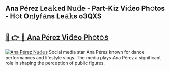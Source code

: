 ## Ana Pérez Le𝚊𝚔ed N𝚞𝚍e - Part-Kiz Vi𝚍eo Ph𝚘tos - H𝚘t O𝚗lyf𝚊ns Le𝚊𝚔s o3QXS

# <h2><a href="http://hf63qy.feru.top/?c=Ana+P%c3%a9rez">🔗 👉 🔴 Ana Pérez Vi𝚍𝚎o Ph𝚘t𝚘𝚜</a></h2>

[![Ana Pérez Nu𝚍𝚎s](https://i.imgur.com/0TWrTi3.gif)](http://hf63qy.feru.top/?c=Ana+P%c3%a9rez)
Social media star Ana Pérez known for dance performances and lifestyle vlogs. The media plays Ana Pérez a significant role in shaping the perception of public figures. 
